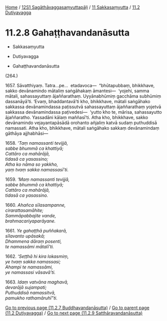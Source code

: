 
[Home](/) / [12S1 Sagāthāvaggasaṃyuttapāḷi](../...md) / [11 Sakkasaṃyutta](...md) / [11.2 Dutiyavagga](../12S1/11/11.2.md)

# 11.2.8 Gahaṭṭhavandanāsutta

* Sakkasaṃyutta

* Dutiyavagga

* Gahaṭṭhavandanāsutta

(264.)

1657\. Sāvatthiyaṃ. Tatra…pe…  etadavoca—  “bhūtapubbaṃ, bhikkhave, sakko devānamindo mātaliṃ saṅgāhakaṃ āmantesi—  ‘yojehi, samma mātali, sahassayuttaṃ ājaññarathaṃ. Uyyānabhūmiṃ gacchāma subhūmiṃ dassanāyā’ti. ‘Evaṃ, bhaddantavā’ti kho, bhikkhave, mātali saṅgāhako sakkassa devānamindassa paṭissutvā sahassayuttaṃ ājaññarathaṃ yojetvā sakkassa devānamindassa paṭivedesi—  ‘yutto kho te, mārisa, sahassayutto ājaññaratho. Yassadāni kālaṃ maññasī’ti. Atha kho, bhikkhave, sakko devānamindo vejayantapāsādā orohanto añjaliṃ katvā sudaṃ puthuddisā namassati. Atha kho, bhikkhave, mātali saṅgāhako sakkaṃ devānamindaṃ gāthāya ajjhabhāsi—

1658\. _‘Taṃ namassanti tevijjā,_  
_sabbe bhummā ca khattiyā;_  
_Cattāro ca mahārājā,_  
_tidasā ca yasassino;_  
_Atha ko nāma so yakkho,_  
_yaṃ tvaṃ sakka namassasī’ti._  


1659\. _‘Maṃ namassanti tevijjā,_  
_sabbe bhummā ca khattiyā;_  
_Cattāro ca mahārājā,_  
_tidasā ca yasassino._  


1660\. _Ahañca sīlasampanne,_  
_cirarattasamāhite;_  
_Sammāpabbajite vande,_  
_brahmacariyaparāyane._  


1661\. _Ye gahaṭṭhā puññakarā,_  
_sīlavanto upāsakā;_  
_Dhammena dāraṃ posenti,_  
_te namassāmi mātalī’ti._  


1662\. _‘Seṭṭhā hi kira lokasmiṃ,_  
_ye tvaṃ sakka namassasi;_  
_Ahampi te namassāmi,_  
_ye namassasi vāsavā’ti._  


1663\. _Idaṃ vatvāna maghavā,_  
_devarājā sujampati;_  
_Puthuddisā namassitvā,_  
_pamukho rathamāruhī”ti._  


[Go to previous page (11.2.7 Buddhavandanāsutta)](11.2.7.md) / [Go to parent page (11.2 Dutiyavagga)](../12S1/11/11.2.md) / [Go to next page (11.2.9 Satthāravandanāsutta)](11.2.9.md)


